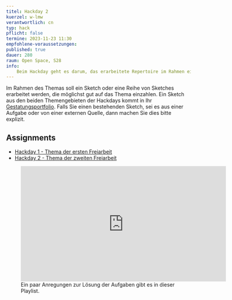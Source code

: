 ```yaml
---
titel: Hackday 2
kuerzel: w-lmw
verantwortlich: cn
typ: hack
pflicht: false
termine: 2023-11-23 11:30
empfohlene-voraussetzungen:
published: true
dauer: 280
raum: Open Space, S28
info: 
    Beim Hackday geht es darum, das erarbeitete Repertoire im Rahmen einer konkreten Aufgabenstellung, eines Themengebiets oder einer Leitfrage einzusetzen.
---
```


Im Rahmen des Themas soll ein Sketch oder eine Reihe von Sketches erarbeitet werden, die möglichst gut auf das Thema einzahlen. Ein Sketch aus den beiden Themengebieten der Hackdays kommt in Ihr [Gestatungsportfolio](/generative-gestaltung/gestaltungsportfolio/). Falls Sie einen bestehenden Sketch, sei es aus einer Aufgabe oder von einer externen Quelle, dann machen Sie dies bitte explizit.

## Assignments

- [Hackday 1 - Thema der ersten Freiarbeit](/generative-gestaltung/assignments/99-hackday-1/)
- [Hackday 2 - Thema der zweiten Freiarbeit](/generative-gestaltung/assignments/99-hackday-2/)




<figure class="video-container">
<iframe width="560" height="315" src="https://www.youtube.com/embed/ov1H-VFKYxQ" title="YouTube video player" frameborder="0" allow="accelerometer; autoplay; clipboard-write; encrypted-media; gyroscope; picture-in-picture" allowfullscreen></iframe>
<figcaption>
Ein paar Anregungen zur Lösung der Aufgaben gibt es in dieser Playlist.
</figcaption>
</figure>
